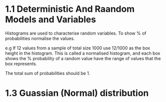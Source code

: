 # 1.1 Deterministic And Raandom Models and Variables

Histograms are used to characterise random variables.
To show % of probabilities normalise the values.
  
  e.g If 12 values from a sample of total size 1000
      use 12/1000 as the box height in the histogram.
  This is called a normalised histogram, and each box shows
  the % probability of a random value have the range of values that 
  the box represents.
  
  The total sum of probabilities should be 1.
  
# 1.3 Guassian (Normal) distribution

